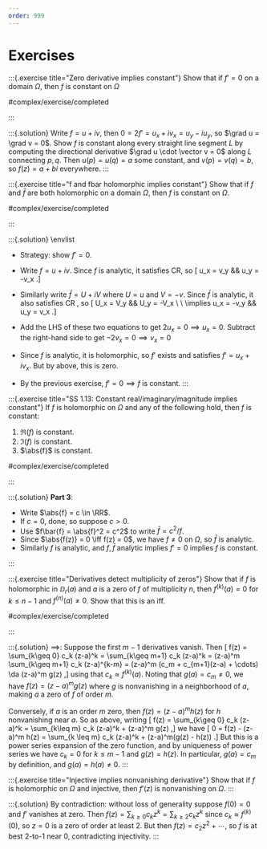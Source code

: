 ```yaml
---
order: 999
---
```


# Exercises

:::{.exercise title="Zero derivative implies constant"}
Show that if $f' = 0$ on a domain $\Omega$, then $f$ is constant on $\Omega$

#complex/exercise/completed

:::

:::{.solution}
Write $f = u + iv$, then $0 = 2 f' = u_x + iv_x = u_y - iu_y$, so $\grad u = \grad v = 0$.
Show $f$ is constant along every straight line segment $L$ by computing the directional derivative $\grad u \cdot \vector v = 0$ along $L$ connecting $p, q$.
Then $u(p) = u(q) = a$ some constant, and $v(p) = v(q) = b$, so $f(z) = a+bi$ everywhere.
:::

:::{.exercise title="f and fbar holomorphic implies constant"}
Show that if $f$ and $\bar{f}$ are both holomorphic on a domain $\Omega$, then $f$ is constant on $\Omega$.

#complex/exercise/completed

:::

:::{.solution}
\envlist

- Strategy: show $f'=0$.
- Write $f = u + iv$. 
  Since $f$ is analytic, it satisfies CR, so 
  \[
  u_x = v_y && u_y = -v_x
  .\]

- Similarly write $\bar f = U + iV$ where $U = u$ and $V = -v$.
  Since $\bar f$ is analytic, it also satisfies CR , so
\[
U_x = V_y && U_y = -V_x \\ \\
\implies u_x = -v_y && u_y = v_x
.\]

- Add the LHS of these two equations to get $2u_x = 0 \implies u_x = 0$.
  Subtract the right-hand side to get $-2v_x = 0 \implies v_x = 0$

- Since $f$ is analytic, it is holomorphic, so $f'$ exists and satisfies $f' = u_x + iv_x$.
  But by above, this is zero.
- By the previous exercise, $f'=0 \implies f$ is constant.
:::

:::{.exercise title="SS 1.13: Constant real/imaginary/magnitude implies constant"}
If $f$ is holomorphic on $\Omega$ and any of the following hold, then $f$ is constant:

1. $\Re(f)$ is constant.
2. $\Im(f)$ is constant.
3. $\abs{f}$ is constant.

#complex/exercise/completed

:::

:::{.solution}
**Part 3**:

- Write $\abs{f} = c \in \RR$.
- If $c=0$, done, so suppose $c>0$.
- Use $f\bar{f} = \abs{f}^2 = c^2$ to write $\bar{f}=c^2/f$.
- Since $\abs{f(z)} = 0 \iff f(z) = 0$, we have $f\neq 0$ on $\Omega$, so $\bar{f}$ is analytic.
- Similarly $f$ is analytic, and $f,\bar{f}$ analytic implies $f'=0$ implies $f$ is constant. 

:::

:::{.exercise title="Derivatives detect multiplicity of zeros"}
Show that if $f$ is holomorphic in $\DD_r(a)$ and $a$ is a zero of $f$ of multiplicity $n$, then $f^{(k)}(a) = 0$ for $k\leq n-1$ and $f^{(n)}(a) \neq 0$.
Show that this is an iff.

#complex/exercise/completed

:::

:::{.solution}
$\implies$:
Suppose the first $m-1$ derivatives vanish.
Then
\[
f(z) = \sum_{k\geq 0} c_k (z-a)^k = \sum_{k\geq m+1} c_k (z-a)^k = (z-a)^m \sum_{k\geq m+1} c_k (z-a)^{k-m} = (z-a)^m (c_m + c_{m+1}(z-a) + \cdots) \da (z-a)^m g(z)
,\]
using that $c_k \approx f^{(k)}(a)$.
Noting that $g(a) = c_m \neq 0$, we have $f(z) = (z-a)^m g(z)$ where $g$ is nonvanishing in a neighborhood of $a$, making $a$ a zero of $f$ of order $m$.

Conversely, if $a$ is an order $m$ zero, then $f(z) = (z-a)^m h(z)$ for $h$ nonvanishing near $a$.
So as above, writing 
\[
f(z) = \sum_{k\geq 0} c_k (z-a)^k = \sum_{k\leq m} c_k (z-a)^k + (z-a)^m g(z)
,\]
we have
\[
0 = f(z) - (z-a)^m h(z) = \sum_{k \leq m} c_k (z-a)^k + (z-a)^m(g(z) - h(z))
.\]
But this is a power series expansion of the zero function, and by uniqueness of power series we have $c_k = 0$ for $k\leq m-1$ and $g(z) = h(z)$.
In particular, $g(a) = c_{m}$ by definition, and $g(a) = h(a) \neq 0$.
:::

:::{.exercise title="Injective implies nonvanishing derivative"}
Show that if $f$ is holomorphic on $\Omega$ and injective, then $f'(z)$ is nonvanishing on $\Omega$.
:::

:::{.solution}
By contradiction: without loss of generality suppose $f(0) = 0$ and $f'$ vanishes at zero.
Then $f(z) = \sum_{k\geq 0} c_k z^k = \sum_{k\geq 2}c_k z^k$ since $c_k \approx f^{(k)}(0)$, so $z=0$ is a zero of order at least 2.
But then $f(z) = c_2 z^2 + \cdots$, so $f$ is at best 2-to-1 near 0, contradicting injectivity.
:::



